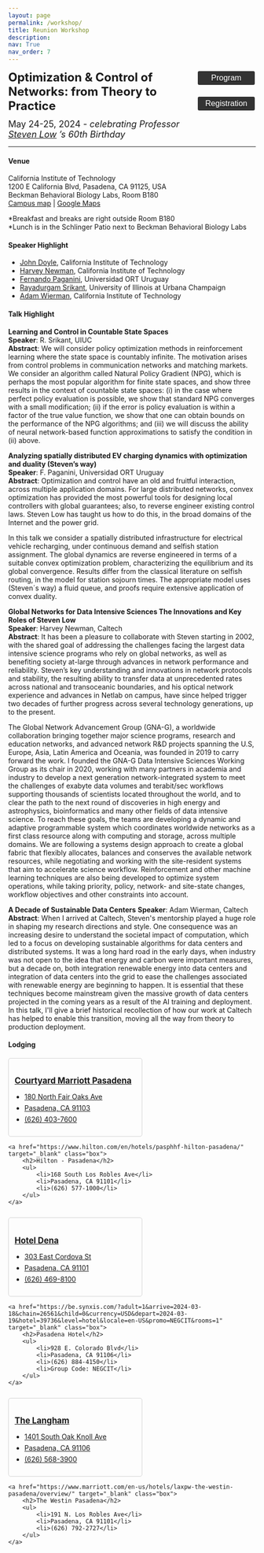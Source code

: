 ```yaml
---
layout: page
permalink: /workshop/
title: Reunion Workshop
description:
nav: True
nav_order: 7
---
```

<style>
    .styled-button {
        display: block;
        width: 120px; /* Fixed width */
        padding: 5px 15px;
        background-color: #333; /* Dark gray background */
        color: white; /* White text */
        text-align: center;
        text-decoration: none;
        font-size: 16px;
        border-radius: 5px;
        border: 2px solid white; /* White border */
        cursor: pointer;
        transition: background-color 0.3s, color 0.3s; /* Smooth transition */
        margin-bottom: 20px; /* Margin between buttons */
        margin-left:10px;
    }

    /* Button hover effect */
    .styled-button:hover {
        background-color: white; /* White background on hover */
        color: black; /* Black text on hover */
    }
    .container1 {
        display: flex;
        flex-wrap: wrap;
        justify-content: space-between;
        margin-bottom: 10px;
    }

    /* Box styling */
    .container1 {
        display: flex;
        flex-wrap: wrap;
        justify-content: space-between;
        margin-bottom: 10px;
    }

    /* Box styling */
    .box {
        border: 1px solid lightgray; /* Light gray border */
        border-radius: 5px; /* Rounded corners */
        padding: 12px; /* Padding */
        width: 49%; /* 45% width for each box */
        transition: border-color 0.3s; /* Smooth transition for border color */
        margin-bottom: 0px; /* Margin between boxes */
    }

    /* Box hover effect */
    .box:hover {
        border-color: #f0f0f0; /* Very light gray border on hover */
    }

    /* Heading styling */
    .box h2 {
        font-size: 1.2em; /* Adjust font size */
        margin-bottom: 8px; /* Margin bottom for headings */
    }

    /* List styling */
    .box ul {
        padding-left: 20px; /* Add left padding to contain the bullet points */
    }

    /* List item styling */
    .box li {
        margin-bottom: 6px; /* Add margin between list items */
    }

    /* Anchor tag styling */
    .box a {
        text-decoration: none; /* Remove underline */
        color: inherit; /* Inherit text color */
        display: block; /* Make link fill entire box */
    }
    
</style>
<div id="container1" style="display: flex; justify-content: space-between; align-items: flex-start; text-align: left;">
    <div id="content" style="flex: 1;">
        <div id="jump1" style="margin-bottom: 12px;">
            <font size='5'><b>Optimization & Control of Networks: from Theory to Practice</b></font>
        </div>
        <div id="jump2" style="margin-bottom: 0px;">
            <font size='4'>May 24-25, 2024 - <i>celebrating Professor <a target = "_blank" href='https://www.ee.caltech.edu/people/slow'>Steven Low</a>
’s 60th Birthday</i></font>
        </div>
    </div>
    <div id="buttons" style="flex: 0; display: flex; flex-direction: column; align-items: center;">
        <a href="../assets/pdf/2024_reunion_workshop_program.pdf" target="_blank">
        <button class="styled-button">Program</button>
        </a>
        <a href="https://form.jotform.com/240938101419150" target="_blank">
        <button class="styled-button">Registration</button>
        </a>
    </div>
</div>
<hr>

<!-- <div id="jump1" style="margin-bottom: 12px;"><font size='5.5'>Venue</font></div> -->
#### **Venue**
California Institute of Technology  
1200 E California Blvd, Pasadena, CA 91125, USA  
Beckman Behavioral Biology Labs, Room B180  
<a target = "_blank" href='https://www.caltech.edu/map/campus/the-mabel-and-arnold-beckman-laboratories-of-behavioral-biology'>Campus map</a> | <a target = "_blank" href='https://www.google.com/maps/place/Mabel+and+Arnold+Beckman+Laboratories+of+Behavioral+Biology,+Pasadena,+CA+91125/@34.1383979,-118.1258571,16z/data=!3m1!4b1!4m6!3m5!1s0x80c2c3587658d5c1:0x6a13901338034d51!8m2!3d34.1383979!4d-118.1258571!16s%2Fg%2F1hhht1z8d?entry=ttu'>Google Maps</a>
<br>

*Breakfast and breaks are right outside Room B180  
*Lunch is in the Schlinger Patio next to Beckman Behavioral Biology Labs

#### **Speaker Highlight**
- [John Doyle](https://doyle.caltech.edu/Main_Page), California Institute of Technology
- [Harvey Newman](https://pma.caltech.edu/people/harvey-b-newman), California Institute of Technology
- [Fernando Paganini](https://fi.ort.edu.uy/la-facultad/fernando-paganini), Universidad ORT Uruguay
- [Rayadurgam Srikant](https://sites.google.com/a/illinois.edu/srikant/), University of Illinois at Urbana Champaign
- [Adam Wierman](https://adamwierman.com/), California Institute of Technology

#### **Talk Highlight**
**Learning and Control in Countable State Spaces**  
**Speaker**: R. Srikant, UIUC  
**Abstract**: We will consider policy optimization methods in reinforcement learning where the state space is countably infinite. The motivation arises from control problems in communication networks and matching markets. We consider an  algorithm called Natural Policy Gradient (NPG), which is perhaps the most popular algorithm for finite state spaces, and show three results in the context of countable state spaces: (i) in the case where perfect policy evaluation is possible, we show that standard NPG converges with a small modification; (ii) if the error is policy evaluation is within a factor of the true value function, we show that one can obtain bounds on the performance of the NPG algorithms; and (iii) we will discuss the ability of neural network-based function approximations to satisfy the condition in (ii) above.  

**Analyzing spatially distributed EV charging dynamics with optimization and duality (Steven’s way)**  
**Speaker**: F. Paganini, Universidad ORT Uruguay  
**Abstract**: Optimization and control have an old and fruitful interaction, across multiple application domains. For large distributed networks, convex optimization has provided the most powerful tools for designing local controllers with global guarantees; also, to reverse engineer existing control laws.  Steven Low has taught us how to do this, in the broad domains of the Internet and the power grid.  

In this talk we consider a spatially distributed infrastructure for electrical vehicle recharging, under continuous demand and selfish station assignment. The global dynamics are reverse engineered in terms of a suitable convex optimization problem, characterizing the equilibrium and its global convergence. Results differ from the classical literature on selfish routing, in the model for station sojourn times. The appropriate model uses (Steven´s way) a fluid queue, and proofs require extensive application of convex duality.  

**Global Networks for Data Intensive Sciences The Innovations and Key Roles of Steven Low**  
**Speaker**: Harvey Newman, Caltech  
**Abstract**: It has been a pleasure to collaborate with Steven starting in 2002, with the shared goal of addressing the challenges facing the largest data intensive science programs who rely on global networks, as well as benefiting society at-large through advances in network performance and reliability. Steven’s key understanding and innovations in network protocols and stability, the resulting ability to transfer data at unprecedented rates across national and transoceanic boundaries, and his optical network experience and advances in Netlab on campus, have since helped trigger two decades of further progress across several technology generations, up to the present.

The Global Network Advancement Group (GNA-G), a worldwide collaboration bringing together major science programs, research and education networks, and advanced network R&D projects spanning the U.S, Europe, Asia, Latin America and Oceania, was founded in 2019 to carry forward the work. I founded the GNA-G Data Intensive Sciences Working Group as its chair in 2020, working with many partners in academia and industry to develop a next generation network-integrated system to meet the challenges of exabyte data volumes and terabit/sec workflows supporting thousands of scientists located throughout the world, and to clear the path to the next round of discoveries in high energy and astrophysics, bioinformatics and many other fields of data intensive science. To reach these goals, the teams are developing a dynamic and adaptive programmable system which coordinates worldwide networks as a first class resource along with computing and storage, across multiple domains. We are following a systems design approach to create a global fabric that flexibly allocates, balances and conserves the available network resources, while negotiating and working with the site-resident systems that aim to accelerate science workflow. Reinforcement and other machine learning techniques are also being developed to optimize system operations, while taking priority, policy, network- and site-state changes, workflow objectives and other constraints into account.  

**A Decade of Sustainable Data Centers**
**Speaker**: Adam Wierman, Caltech  
**Abstract**: When I arrived at Caltech, Steven's mentorship played a huge role in shaping my research directions and style.  One consequence was an increasing desire to understand the societal impact of computation, which led to a focus on developing sustainable algorithms for data centers and distributed systems.   It was a long hard road in the early days, when industry was not open to the idea that energy and carbon were important measures, but a decade on, both integration renewable energy into data centers and integration of data centers into the grid to ease the challenges associated with renewable energy are beginning to happen.  It is essential that these techniques become mainstream given the massive growth of data centers projected in the coming years as a result of the AI training and deployment.  In this talk, I'll give a brief historical recollection of how our work at Caltech has helped to enable this transition, moving all the way from theory to production deployment.  


#### **Lodging**
<!-- <div id="jump1" style="margin-bottom: 12px;"><font size='3'>in alphabetical order</font></div> -->
<div class="container1">
    <a href="https://www.marriott.com/en-us/hotels/laxot-courtyard-los-angeles-pasadena-old-town/overview/" target="_blank" class="box">
        <h2>Courtyard Marriott Pasadena</h2>
        <ul>
            <li>180 North Fair Oaks Ave</li>
            <li>Pasadena, CA 91103</li>
            <li>(626) 403-7600</li>
        </ul>
    </a>

    <a href="https://www.hilton.com/en/hotels/pasphhf-hilton-pasadena/" target="_blank" class="box">
        <h2>Hilton - Pasadena</h2>
        <ul>
            <li>168 South Los Robles Ave</li>
            <li>Pasadena, CA 91101</li>
            <li>(626) 577-1000</li>
        </ul>
    </a>
</div>

<div class="container1">
    <a href="https://www.marriott.com/en-us/hotels/burpt-hotel-dena-pasadena-los-angeles-a-tribute-portfolio-hotel/overview/" target="_blank" class="box">
        <h2>Hotel Dena</h2>
        <ul>
            <li>303 East Cordova St</li>
            <li>Pasadena, CA 91101</li>
            <li>(626) 469-8100</li>
        </ul>
    </a>

    <a href="https://be.synxis.com/?adult=1&arrive=2024-03-18&chain=26561&child=0&currency=USD&depart=2024-03-19&hotel=39736&level=hotel&locale=en-US&promo=NEGCIT&rooms=1" target="_blank" class="box">
        <h2>Pasadena Hotel</h2>
        <ul>
            <li>928 E. Colorado Blvd</li>
            <li>Pasadena, CA 91106</li>
            <li>(626) 884-4150</li>
            <li>Group Code: NEGCIT</li>
        </ul>
    </a>
</div>

<div class="container1">
    <a href="https://www.langhamhotels.com/en/the-langham/los-angeles/" target="_blank" class="box">
        <h2>The Langham</h2>
        <ul>
            <li>1401 South Oak Knoll Ave</li>
            <li>Pasadena, CA 91106</li>
            <li>(626) 568-3900</li>
        </ul>
    </a>

    <a href="https://www.marriott.com/en-us/hotels/laxpw-the-westin-pasadena/overview/" target="_blank" class="box">
        <h2>The Westin Pasadena</h2>
        <ul>
            <li>191 N. Los Robles Ave</li>
            <li>Pasadena, CA 91101</li>
            <li>(626) 792-2727</li>
        </ul>
    </a>
</div>
